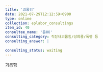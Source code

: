 ```yaml
---
title: '괴롭힘'
date: 2021-07-29T12:12:59+0900
type: online
collection: eplabor_consultings
item_id: 40
consultee_name: '윤OO'
consulting_category: 직장내괴롭힘/성희롱/폭행 등
consulting_answer: |
    
consulting_status: waiting
---
```


괴롭힘

